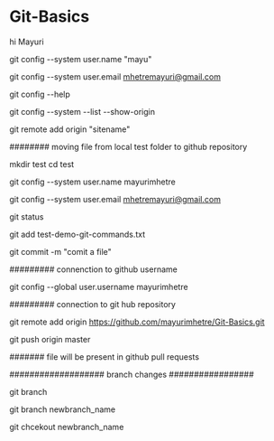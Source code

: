 # Git-Basics

hi Mayuri


git config --system user.name "mayu"

git config --system user.email mhetremayuri@gmail.com

git config --help

git config --system --list --show-origin

git remote add origin "sitename"



######## moving file from local test folder to github repository


mkdir test
cd test

git config --system user.name mayurimhetre

git config --system user.email mhetremayuri@gmail.com

git status

git add test-demo-git-commands.txt

git commit -m "comit a file"

######### connenction to github username

git config --global user.username mayurimhetre

######### connection to git hub repository

git remote add origin https://github.com/mayurimhetre/Git-Basics.git

git push origin master

####### file will be present in github pull requests


################### branch changes #################

git branch

git branch newbranch_name

git chcekout newbranch_name























